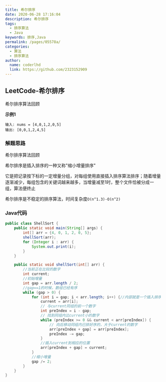 ```yaml
---
title: 希尔排序
date: 2020-06-28 17:16:04
description: 希尔排序
tags: 
  - 排序算法
  - Java
keywords: 排序,Java
permalink: /pages/05578a/
categories: 
  - 算法
  - 排序算法
author: 
  name: coderlhd
  link: https://github.com/2323152909
---
```


## LeetCode-希尔排序

希尔排序算法回顾

 <!--more-->

**示例1**

```
输入: nums = [4,0,1,2,0,5]
输出: [0,0,1,2,4,5]
```

### 解题思路

希尔排序算法回顾

希尔排序是插入排序的一种又称"缩小增量排序"

它是把记录按下标的一定增量分组，对每组使用直接插入排序算法排序；随着增量逐渐减少，每组包含的关键词越来越多，当增量减至1时，整个文件恰被分成一组，算法便终止

希尔排序是不稳定的排序算法，时间复杂度`O(n^1.3)-O(n^2)`

### Java代码

```java
public class ShellSort {
    public static void main(String[] args) {
        int[] arr = {4, 0, 1, 2, 0, 5};
        shellSort(arr);
        for (Integer i : arr) {
            System.out.print(i);
        }
    }

    public static void shellSort(int[] arr) {
        //当前正在比较的数字
        int current;
        //初始增量
        int gap = arr.length / 2;
        //gap==1的时候，数组已经有序
        while (gap > 0) {
            for (int i = gap; i < arr.length; i++) {//内部就是一个插入排序
                current = arr[i];
                // 与current同组的前一个数字
                int preIndex = i - gap;
                // 找到同组内比current小的数字
                while (preIndex >= 0 && current < arr[preIndex]) {
                    // 向后移动同组内已排好序的，大于current的数字
                    arr[preIndex + gap] = arr[preIndex];
                    preIndex -= gap;
                }
                //插入current到相应的位置
                arr[preIndex + gap] = current;
            }
            //缩小增量
            gap /= 2;
        }
    }
}
```

